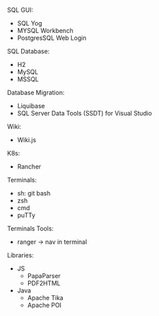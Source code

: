 SQL GUI: 
  - SQL Yog
  - MYSQL Workbench
  - PostgresSQL Web Login

SQL Database:
  - H2
  - MySQL
  - MSSQL

Database Migration:
  - Liquibase
  - SQL Server Data Tools (SSDT) for Visual Studio

Wiki:
  - Wiki.js

K8s:
  - Rancher

Terminals:
  - sh: git bash
  - zsh
  - cmd
  - puTTy

Terminals Tools:
  - ranger -> nav in terminal

Libraries:
  - JS
      - PapaParser
      - PDF2HTML
  - Java
      - Apache Tika
      - Apache POI

